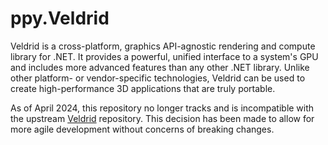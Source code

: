# ppy.Veldrid

Veldrid is a cross-platform, graphics API-agnostic rendering and compute library for .NET. It provides a powerful, unified interface to a system's GPU and includes more advanced features than any other .NET library. Unlike other platform- or vendor-specific technologies, Veldrid can be used to create high-performance 3D applications that are truly portable.

As of April 2024, this repository no longer tracks and is incompatible with the upstream [Veldrid](https://github.com/veldrid/veldrid) repository. This decision has been made to allow for more agile development without concerns of breaking changes.
